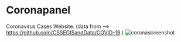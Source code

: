 # Coronapanel
Coronavirus Cases Website.
(data from --> https://github.com/CSSEGISandData/COVID-19 )
![coronascreenshot](https://user-images.githubusercontent.com/79338815/109210062-9d2d3d00-77ac-11eb-8fdc-55d7c416fb23.JPG)
